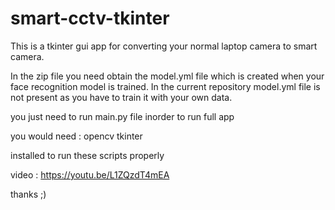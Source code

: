 # smart-cctv-tkinter
This is a tkinter gui app for converting your normal laptop camera to smart camera.

In the zip file you need obtain the model.yml file which is created when your face recognition model is trained.
In the current repository model.yml file is not present as you have to train it with your own data.


you just need to run main.py file inorder to run full app 

you would need :
opencv
tkinter

installed to run these scripts properly

video : https://youtu.be/L1ZQzdT4mEA

thanks ;) 

